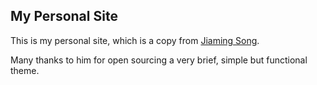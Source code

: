 ## My Personal Site

This is my personal site, which is a copy from [Jiaming Song](https://github.com/jiamings/tsong.me). 

Many thanks to him for open sourcing a very brief, simple but functional theme. 
